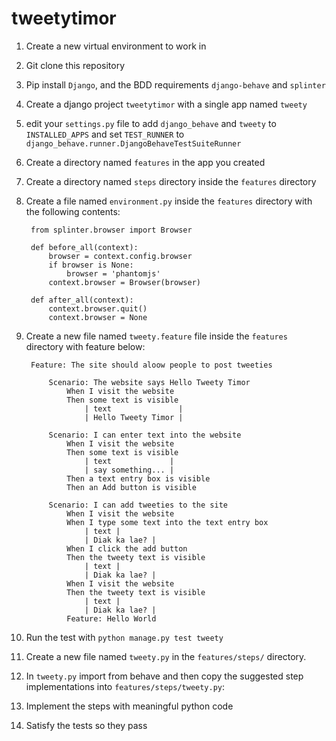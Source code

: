 # tweetytimor

1. Create a new virtual environment to work in
2. Git clone this repository
3. Pip install `Django`, and the BDD requirements `django-behave` and `splinter`
4. Create a django project `tweetytimor` with a single app named `tweety`
5. edit your `settings.py` file to add `django_behave` and `tweety` to `INSTALLED_APPS` and set `TEST_RUNNER` to `django_behave.runner.DjangoBehaveTestSuiteRunner`
6. Create a directory named `features` in the app you created
7. Create a directory named `steps` directory inside the `features` directory
8. Create a file named `environment.py` inside the `features` directory with the following contents:
            
        from splinter.browser import Browser

        def before_all(context):
            browser = context.config.browser
            if browser is None:
                browser = 'phantomjs'
            context.browser = Browser(browser)

        def after_all(context):
            context.browser.quit()
            context.browser = None

9. Create a new file named `tweety.feature` file inside the `features` directory with feature below:

        Feature: The site should aloow people to post tweeties

            Scenario: The website says Hello Tweety Timor
                When I visit the website
                Then some text is visible
                    | text               |
                    | Hello Tweety Timor |

            Scenario: I can enter text into the website
                When I visit the website
                Then some text is visible
                    | text             |
                    | say something... |
                Then a text entry box is visible
                Then an Add button is visible

            Scenario: I can add tweeties to the site
                When I visit the website
                When I type some text into the text entry box
                    | text |
                    | Diak ka lae? |
                When I click the add button
                Then the tweety text is visible
                    | text |
                    | Diak ka lae? |
                When I visit the website
                Then the tweety text is visible
                    | text |
                    | Diak ka lae? |
                Feature: Hello World


10. Run the test with `python manage.py test tweety`
11. Create a new file named `tweety.py` in the `features/steps/` directory.
12. In `tweety.py` import from behave and then copy the suggested step implementations into `features/steps/tweety.py`:


13. Implement the steps with meaningful python code
14. Satisfy the tests so they pass

